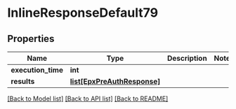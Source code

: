 # InlineResponseDefault79

## Properties
Name | Type | Description | Notes
------------ | ------------- | ------------- | -------------
**execution_time** | **int** |  | 
**results** | [**list[EpxPreAuthResponse]**](EpxPreAuthResponse.md) |  | 

[[Back to Model list]](../README.md#documentation-for-models) [[Back to API list]](../README.md#documentation-for-api-endpoints) [[Back to README]](../README.md)

